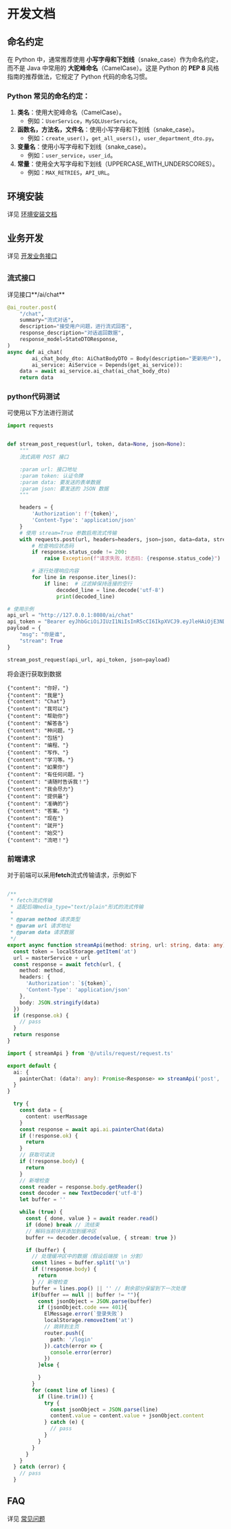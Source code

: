 # 开发文档

## 命名约定

在 Python 中，通常推荐使用 **小写字母和下划线**（snake_case）作为命名约定，而不是 Java 中常用的 **大驼峰命名**（CamelCase）。这是 Python 的 **PEP 8** 风格指南的推荐做法，它规定了 Python 代码的命名习惯。

### Python 常见的命名约定：

1. **类名**：使用大驼峰命名（CamelCase）。
   - 例如：`UserService`，`MySQLUserService`。
2. **函数名，方法名，文件名**：使用小写字母和下划线（snake_case）。
   - 例如：`create_user()`，`get_all_users()`，`user_department_dto.py`。
3. **变量名**：使用小写字母和下划线（snake_case）。
   - 例如：`user_service`，`user_id`。
4. **常量**：使用全大写字母和下划线（UPPERCASE_WITH_UNDERSCORES）。
   - 例如：`MAX_RETRIES`，`API_URL`。
## 环境安装

详见 [环境安装文档](environment.md) 

## 业务开发

详见 [开发业务接口](business_architecture.md) 

## 

### 流式接口

详见接口**/ai/chat**

```python
@ai_router.post(
    "/chat",
    summary="流式对话",
    description="接受用户问题，进行流式回答",
    response_description="对话返回数据",
    response_model=StateDTOResponse,
)
async def ai_chat(
        ai_chat_body_dto: AiChatBodyDTO = Body(description="更新用户"),
        ai_service: AiService = Depends(get_ai_service)):
    data = await ai_service.ai_chat(ai_chat_body_dto)
    return data
```

### python代码测试

可使用以下方法进行测试

```python
import requests


def stream_post_request(url, token, data=None, json=None):
    """
    流式调用 POST 接口

    :param url: 接口地址
    :param token: 认证令牌
    :param data: 要发送的表单数据
    :param json: 要发送的 JSON 数据
    """

    headers = {
        'Authorization': f'{token}',
        'Content-Type': 'application/json'
    }
    # 使用 stream=True 参数启用流式传输
    with requests.post(url, headers=headers, json=json, data=data, stream=True) as response:
        # 检查响应状态码
        if response.status_code != 200:
            raise Exception(f"请求失败，状态码: {response.status_code}")

        # 逐行处理响应内容
        for line in response.iter_lines():
            if line:  # 过滤掉保持连接的空行
                decoded_line = line.decode('utf-8')
                print(decoded_line)

# 使用示例
api_url = "http://127.0.0.1:8080/ai/chat"
api_token = "Bearer eyJhbGciOiJIUzI1NiIsInR5cCI6IkpXVCJ9.eyJleHAiOjE3NDQ4NTE5MzUsInVpZCI6IjEiLCJ1bmFtZSI6ImZpciJ9.0MjiM6xmCKMqbrdNUA8mKXP85Mj8bRQnculx1lygMzc"
payload = {
    "msg": "你是谁",
    "stream": True
}

stream_post_request(api_url, api_token, json=payload)
```

将会逐行获取到数据

```
{"content": "你好，"}
{"content": "我是"}
{"content": "Chat"}
{"content": "我可以"}
{"content": "帮助你"}
{"content": "解答各"}
{"content": "种问题，"}
{"content": "包括"}
{"content": "编程、"}
{"content": "写作、"}
{"content": "学习等。"}
{"content": "如果你"}
{"content": "有任何问题，"}
{"content": "请随时告诉我！"}
{"content": "我会尽力"}
{"content": "提供最"}
{"content": "准确的"}
{"content": "答案。"}
{"content": "现在"}
{"content": "就开"}
{"content": "始交"}
{"content": "流吧！"}
```

### 前端请求

对于前端可以采用**fetch**流式传输请求，示例如下

```typescript

/**
 * fetch流式传输
 * 适配后端media_type="text/plain"形式的流式传输
 *
 * @param method 请求类型
 * @param url 请求地址
 * @param data 请求数据
 */
export async function streamApi(method: string, url: string, data: any): Promise<Response> {
  const token = localStorage.getItem('at')
  url = masterService + url
  const response = await fetch(url, {
    method: method,
    headers: {
      'Authorization': `${token}`,
      'Content-Type': 'application/json'
    },
    body: JSON.stringify(data)
  })
  if (response.ok) {
    // pass
  }
  return response
}
```

```typescript
import { streamApi } from '@/utils/request/request.ts'

export default {
  ai: {
    painterChat: (data?: any): Promise<Response> => streamApi('post', '/ai/painter/test', data)
  }
}
```

```typescript
  try {
    const data = {
      content: userMassage
    }
    const response = await api.ai.painterChat(data)
    if (!response.ok) {
      return
    }
    // 获取可读流
    if (!response.body) {
      return
    }
    // 新增检查
    const reader = response.body.getReader()
    const decoder = new TextDecoder('utf-8')
    let buffer = ''

    while (true) {
      const { done, value } = await reader.read()
      if (done) break // 流结束
      // 解码当前块并添加到缓冲区
      buffer += decoder.decode(value, { stream: true })

      if (buffer) {
        // 处理缓冲区中的数据（假设后端按 \n 分割）
        const lines = buffer.split('\n')
        if (!response.body) {
          return
        } // 新增检查
        buffer = lines.pop() || '' // 剩余部分保留到下一次处理
        if(buffer == null || buffer != ""){
          const jsonObject = JSON.parse(buffer)
          if (jsonObject.code === 401){
            ElMessage.error(`登录失败`)
            localStorage.removeItem('at')
            // 跳转到主页
            router.push({
              path: '/login'
            }).catch(error => {
              console.error(error)
            })
          }else {

          }
        }
        for (const line of lines) {
          if (line.trim()) {
            try {
              const jsonObject = JSON.parse(line)
              content.value = content.value + jsonObject.content
            } catch (e) {
              // pass
            }
          }
        }
      }
    }
  } catch (error) {
    // pass
  }
```

## FAQ

详见 [常见问题](faq.md) 
